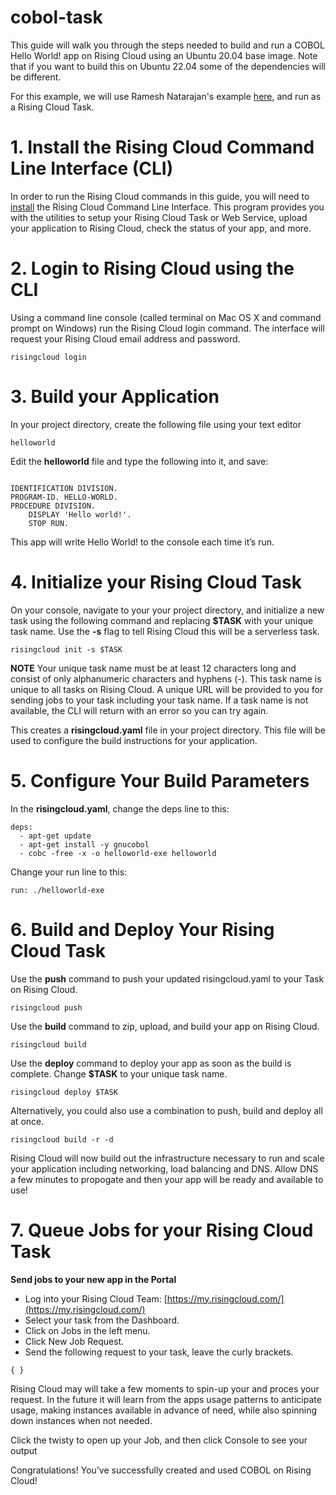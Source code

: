 # cobol-task
This guide will walk you through the steps needed to build and run a COBOL Hello World! app on Rising Cloud using an Ubuntu 20.04 base image.  Note that if you want to build this on Ubuntu 22.04 some of the dependencies will be different. 

For this example, we will use Ramesh Natarajan's example [here](https://www.thegeekstuff.com/2010/02/cobol-hello-world-example-how-to-write-compile-and-execute-cobol-program-on-linux-os/), and run as a Rising Cloud Task.

# 1. Install the Rising Cloud Command Line Interface (CLI)
In order to run the Rising Cloud commands in this guide, you will need to [install](https://risingcloud.com/docs/install) the Rising Cloud Command Line Interface. This program provides you with the utilities to setup your Rising Cloud Task or Web Service, upload your application to Rising Cloud, check the status of your app, and more.

# 2. Login to Rising Cloud using the CLI
Using a command line console (called terminal on Mac OS X and command prompt on Windows) run the Rising Cloud login command. The interface will request your Rising Cloud email address and password.

```risingcloud login```

# 3. Build your Application
In your project directory, create the following file using your text editor

```helloworld```

Edit the **helloworld** file and type the following into it, and save:

```

IDENTIFICATION DIVISION.
PROGRAM-ID. HELLO-WORLD.
PROCEDURE DIVISION.
    DISPLAY 'Hello world!'.
    STOP RUN.
```

This app will write Hello World! to the console each time it’s run.

# 4. Initialize your Rising Cloud Task
On your console, navigate to your your project directory, and initialize a new task using the following command and replacing **$TASK** with your unique task name.  Use the **-s** flag to tell Rising Cloud this will be a serverless task.

```risingcloud init -s $TASK```

**NOTE** Your unique task name must be at least 12 characters long and consist of only alphanumeric characters and hyphens (-). This task name is unique to all tasks on Rising Cloud. A unique URL will be provided to you for sending jobs to your task including your task name.  If a task name is not available, the CLI will return with an error so you can try again.

This creates a **risingcloud.yaml** file in your project directory. This file will be used to configure the build instructions for your application.

# 5. Configure Your Build Parameters
In the **risingcloud.yaml**, change the deps line to this:

```
deps:
  - apt-get update
  - apt-get install -y gnucobol
  - cobc -free -x -o helloworld-exe helloworld
```

Change your run line to this:

```run: ./helloworld-exe```

# 6. Build and Deploy Your Rising Cloud Task
Use the **push** command to push your updated risingcloud.yaml to your Task on Rising Cloud.

```risingcloud push```

Use the **build** command to zip, upload, and build your app on Rising Cloud.

```risingcloud build```

Use the **deploy** command to deploy your app as soon as the build is complete.  Change **$TASK** to your unique task name.

```risingcloud deploy $TASK```

Alternatively, you could also use a combination to push, build and deploy all at once.

```risingcloud build -r -d```

Rising Cloud will now build out the infrastructure necessary to run and scale your application including networking, load balancing and DNS.  Allow DNS a few minutes to propogate and then your app will be ready and available to use!


# 7. Queue Jobs for your Rising Cloud Task

**Send jobs to your new app in the Portal**

- Log into your Rising Cloud Team: <u>[https://my.risingcloud.com/](https://my.risingcloud.com/)</u>
- Select your task from the Dashboard.
- Click on Jobs in the left menu.
- Click New Job Request.  
- Send the following request to your task, leave the curly brackets.

```{ }```

Rising Cloud may will take a few moments to spin-up your and proces your request.  In the future it will learn from the apps usage patterns to anticipate usage, making instances available in advance of need, while also spinning down instances when not needed.  

Click the twisty to open up your Job, and then click Console to see your output

Congratulations! You’ve successfully created and used COBOL on Rising Cloud!
